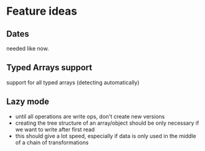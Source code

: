 # Feature ideas

## Dates

needed like now.

## Typed Arrays support

support for all typed arrays (detecting automatically)

## Lazy mode

- until all operations are write ops, don't create new versions
- creating the tree structure of an array/object should be only necessary if we want to write after first read
- this should give a lot speed, especially if data is only used in the middle of a chain of transformations
